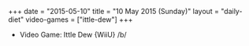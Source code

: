 +++
date = "2015-05-10"
title = "10 May 2015 (Sunday)"
layout = "daily-diet"
video-games = ["ittle-dew"]
+++


* Video Game: Ittle Dew {WiiU} /b/